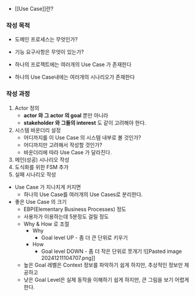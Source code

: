 - [[Use Case]]란?

### 작성 목적
- 도메인 프로세스는 무엇인가?
- 기능 요구사항은 무엇이 있는가?

- 하나의 프로젝트에는 여러개의 Use Case 가 존재한다
- 하나의 Use Case내에는 여러개의 시나리오가 존재한다
### 작성 과정
1. Actor 정의
	- **actor 와 그 actor 의 goal** 뿐만 아니라
	- **stakeholder 와 그들의 interest** 도 같이 고려해야 한다.
2. 시스템 바운더리 설정
	- 어디까지를 이 Use Case 의 시스템 내부로 볼 것인가?
	- 어디까지만 고려해서 작성할 것인가?
	- 바운더리에 따라 Use Case 가 달라진다.
3. 메인(성공) 시나리오 작성
4. 도식화를 위한 FSM 추가
5. 실패 시나리오 작성

- Use Case 가 지나치게 커지면
    - 하나의 Use Case를 여러개의 Use Cases로 분리한다.
- 좋은 Use Case 의 크기
    - EBP(Elementary Business Processes) 정도
    - 사용자가 이용하는데 5분정도 걸릴 정도
    - Why & How 로 조절
        - Why
            - Goal level UP - 좀 더 큰 단위로 키우기
        - How
            - Goal level DOWN - 좀 더 작은 단위로 쪼개기
	    ![[Pasted image 20241211104707.png]]
	- 높은 Goal 레벨은 Context 정보를 파악하기 쉽게 하지만, 추상적인 정보만 제공하고
	- 낮은 Goal Level은 실제 동작을 이해하기 쉽게 하지만, 큰 그림을 보기 어렵게 한다.

